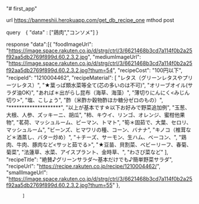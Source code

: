 "# first_app" 

url https://banmeshii.herokuapp.com/get_db_recipe_one
mthod post

query　{ "data" : ["鶏肉","コンソメ"] }

response "data":[{
                  "foodImageUrl":            "https://image.space.rakuten.co.jp/d/strg/ctrl/3/6621468b3cd7a114f0b2a25f92aa5db2769f899d.60.2.3.2.jpg",
            "mediumImageUrl": "https://image.space.rakuten.co.jp/d/strg/ctrl/3/6621468b3cd7a114f0b2a25f92aa5db2769f899d.60.2.3.2.jpg?thum=54",
            "recipeCost": "100円以下",
            "recipeId": "1210004462",
            "recipeMaterial": [
                "レタス（グリーンレタスやプリーツレタス）",
                "★葉っぱ類水菜等全て(芯の多いのは不可)",
                "オリーブオイル(サラダ油OK)",
                "あれば＊出がらし昆布（海草、海藻）",
                "薄切りにんにく<みじん切り>",
                "塩、こしょう",
                "酢（米酢か穀物酢ほか糖分ゼロのもの）",
                "********************",
                "以上が基本です☆以下お好みで野菜追加例",
                "玉葱、大根、人参、ズッキーニ、胡瓜",
                "柿、キウイ、リンゴ、オレンジ、蜜柑他果物",
                "茗荷、マッシュルーム、ピーマン、トマト",
                "筍＊固茹で、大葉、セロリ、マッシュルーム",
                "ビーンズ、ヒマワリの種、コーン、バナナ",
                "キノコ（椎茸など＊酒蒸し、バター炒め）",
                "＋チーズ、サーモン、生ハム、ベーコン、",
                "鶏肉、牛肉、豚肉など<サッと茹でる>",
                "★豆苗、貝割菜、ベビーリーフ、春菊、菊菜",
                "法蓮草、水菜、アイスプラント、金時草、",
                "わさび菜など"
            ],
            "recipeTitle": "絶賛♪グリーンサラダ～基本だけでも♪簡単野菜サラダ",
            "recipeUrl": "https://recipe.rakuten.co.jp/recipe/1210004462/",
            "smallImageUrl": "https://image.space.rakuten.co.jp/d/strg/ctrl/3/6621468b3cd7a114f0b2a25f92aa5db2769f899d.60.2.3.2.jpg?thum=55"
            },
            
          ]
